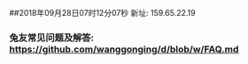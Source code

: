 ##2018年09月28日07时12分07秒 新址: 159.65.22.19
### 兔友常见问题及解答: https://github.com/wanggonging/d/blob/w/FAQ.md
